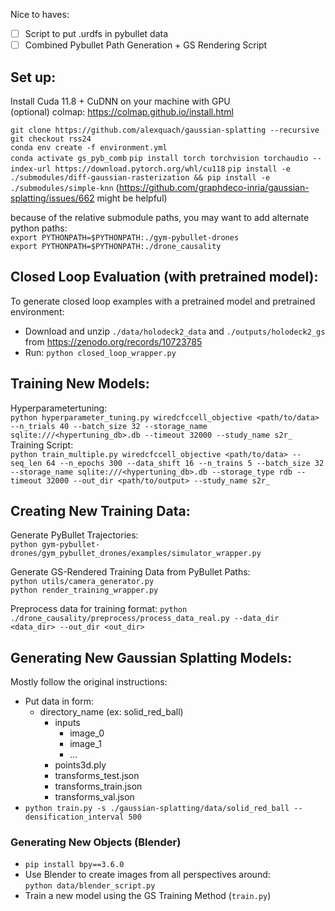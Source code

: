 Nice to haves:
- [ ] Script to put .urdfs in pybullet data
- [ ] Combined Pybullet Path Generation + GS Rendering Script

## Set up:
Install Cuda 11.8 + CuDNN on your machine with GPU\
(optional) colmap: https://colmap.github.io/install.html

`git clone https://github.com/alexquach/gaussian-splatting --recursive` \
`git checkout rss24` \
`conda env create -f environment.yml`\
`conda activate gs_pyb_comb`
`pip install torch torchvision torchaudio --index-url https://download.pytorch.org/whl/cu118`
`pip install -e ./submodules/diff-gaussian-rasterization && pip install -e ./submodules/simple-knn`
(https://github.com/graphdeco-inria/gaussian-splatting/issues/662 might be helpful)
<!-- `git submodule update --init --recursive` -->

because of the relative submodule paths, you may want to add alternate python paths:\
`export PYTHONPATH=$PYTHONPATH:./gym-pybullet-drones`\
`export PYTHONPATH=$PYTHONPATH:./drone_causality`

## Closed Loop Evaluation (with pretrained model):
To generate closed loop examples with a pretrained model and pretrained environment:
- Download and unzip `./data/holodeck2_data` and `./outputs/holodeck2_gs` from https://zenodo.org/records/10723785
- Run: `python closed_loop_wrapper.py`

## Training New Models:
Hyperparametertuning:\
`python hyperparameter_tuning.py wiredcfccell_objective <path/to/data> --n_trials 40 --batch_size 32 --storage_name sqlite:///<hypertuning_db>.db --timeout 32000 --study_name s2r_`\
Training Script:\
`python train_multiple.py wiredcfccell_objective <path/to/data> --seq_len 64 --n_epochs 300 --data_shift 16 --n_trains 5 --batch_size 32 --storage_name sqlite:///<hypertuning_db>.db --storage_type rdb --timeout 32000 --out_dir <path/to/output> --study_name s2r_`


## Creating New Training Data:
Generate PyBullet Trajectories:\
`python gym-pybullet-drones/gym_pybullet_drones/examples/simulator_wrapper.py`

Generate GS-Rendered Training Data from PyBullet Paths:\
`python utils/camera_generator.py `\
`python render_training_wrapper.py`

Preprocess data for training format:
`python ./drone_causality/preprocess/process_data_real.py --data_dir <data_dir> --out_dir <out_dir>`

## Generating New Gaussian Splatting Models:
Mostly follow the original instructions:
- Put data in form:
  - directory_name (ex: solid_red_ball)
    - inputs
      - image_0
      - image_1
      - ...
    - points3d.ply
    - transforms_test.json
    - transforms_train.json
    - transforms_val.json
- `python train.py -s ./gaussian-splatting/data/solid_red_ball --densification_interval 500`

### Generating New Objects (Blender)
- `pip install bpy==3.6.0`
- Use Blender to create images from all perspectives around:\
`python data/blender_script.py`
- Train a new model using the GS Training Method (`train.py`)
